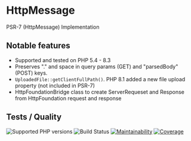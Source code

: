 # HttpMessage
PSR-7 (HttpMessage) Implementation

## Notable features

* Supported and tested on PHP 5.4 - 8.3
* Preserves "." and space in query params (GET) and "parsedBody" (POST) keys.
* `UploadedFile::getClientFullPath()`.  PHP 8.1 added a new file upload property (not included in PSR-7)
* HttpFoundationBridge class to create ServerRequeset and Response from HttpFoundation request and response

## Tests / Quality

![Supported PHP versions](https://img.shields.io/static/v1?label=PHP&message=5.4%20-%208.3&color=blue)
![Build Status](https://img.shields.io/github/actions/workflow/status/bkdotcom/HttpMessage/phpunit.yml.svg?logo=github)
[![Maintainability](https://img.shields.io/codeclimate/maintainability/bkdotcom/HttpMessage.svg?logo=codeclimate)](https://codeclimate.com/github/bkdotcom/HttpMessage)
[![Coverage](https://img.shields.io/codeclimate/coverage/bkdotcom/HttpMessage.svg?logo=codeclimate)](https://codeclimate.com/github/bkdotcom/HttpMessage)
